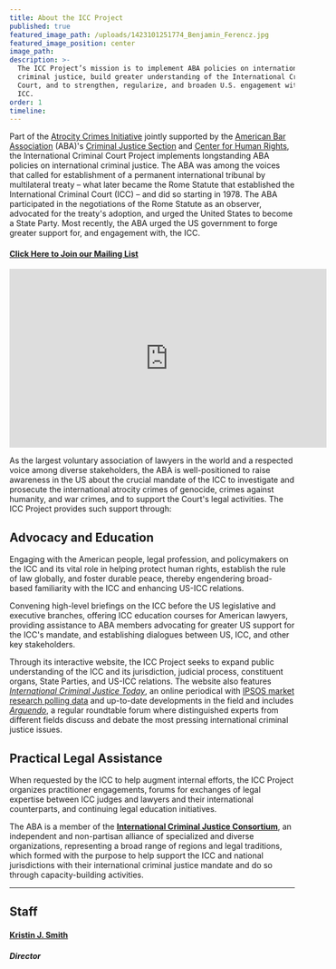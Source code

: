 ```yaml
---
title: About the ICC Project
published: true
featured_image_path: /uploads/1423101251774_Benjamin_Ferencz.jpg
featured_image_position: center
image_path:
description: >-
  The ICC Project’s mission is to implement ABA policies on international
  criminal justice, build greater understanding of the International Criminal
  Court, and to strengthen, regularize, and broaden U.S. engagement with the
  ICC.
order: 1
timeline:
---
```


Part of the [Atrocity Crimes Initiative](https://www.americanbar.org/groups/human_rights/preventing-atrocities/)&nbsp;jointly supported by the [American Bar Association](https://www.americanbar.org/) (ABA)'s [Criminal Justice Section](https://www.americanbar.org/groups/criminal_justice/)&nbsp;and [Center for Human Rights](https://www.americanbar.org/groups/human_rights/), the International Criminal Court Project implements longstanding ABA policies on international criminal justice. The ABA was among the voices that called for establishment of a permanent international tribunal by multilateral treaty – what later became the Rome Statute that established the International Criminal Court (ICC) – and did so starting in 1978. The ABA participated in the negotiations of the Rome Statute as an observer, advocated for the treaty's adoption, and urged the United States to become a State Party. Most recently, the ABA urged the US government to forge greater support for, and engagement with, the ICC.

#### [Click Here to Join our Mailing List](/follow/)

<div class="embed-container"><iframe width="560" height="315" src="https://www.youtube.com/embed/SICq5kqkMC8" frameborder="0" allowfullscreen=""></iframe></div>

As the largest voluntary association of lawyers in the world and a respected voice among diverse stakeholders, the ABA is well-positioned to raise awareness in the US about the crucial mandate of the ICC to investigate and prosecute the international atrocity crimes of genocide, crimes against humanity, and war crimes, and to support the Court's legal activities. The ICC Project provides such support through:

## Advocacy and Education

Engaging with the American people, legal profession, and policymakers on the ICC and its vital role in helping protect human rights, establish the rule of law globally, and foster durable peace, thereby engendering broad-based familiarity with the ICC and enhancing US-ICC relations.

Convening high-level briefings on the ICC before the US legislative and executive branches, offering ICC education courses for American lawyers, providing assistance to ABA members advocating for greater US support for the ICC's mandate, and establishing dialogues between US, ICC, and other key stakeholders.

Through its interactive website, the ICC Project seeks to expand public understanding of the ICC and its jurisdiction, judicial process, constituent organs, State Parties, and US-ICC relations. The website also features [*International Criminal Justice Today*](http://bit.ly/ictj_page), an online periodical with [IPSOS market research polling data](http://bit.ly/ipsos_abicc) and up-to-date developments in the field and includes [*Arguendo*](http://bit.ly/arg146), a regular roundtable forum where distinguished experts from different fields discuss and debate the most pressing international criminal justice issues.

## Practical Legal Assistance

When requested by the ICC to help augment internal efforts, the ICC Project organizes practitioner engagements, forums for exchanges of legal expertise between ICC judges and lawyers and their international counterparts, and continuing legal education initiatives.

The ABA is a member of the [**International Criminal Justice Consortium**](http://icj-consortium.org/), an independent and non-partisan alliance of specialized and diverse organizations, representing a broad range of regions and legal traditions, which formed with the purpose to help support the ICC and national jurisdictions with their international criminal justice mandate and do so through capacity-building activities.

---

## Staff

#### [Kristin J. Smith](/staff/kristin-smith/)

##### Director
